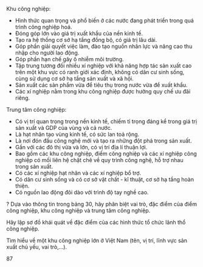 Khu công nghiệp:
- Hình thức quan trọng và phổ biến ở các nước đang phát triển trong quá trình công nghiệp hoá.
- Đóng góp lớn vào giá trị xuất khẩu của nền kinh tế.
- Tạo ra hệ thống cơ sở hạ tầng đồng bộ, có giá trị lâu dài.
- Góp phần giải quyết việc làm, đào tạo nguồn nhân lực và nâng cao thu nhập cho người lao động.
- Góp phần hạn chế gây ô nhiễm môi trường.
- Tập trung tương đối nhiều xí nghiệp với khả năng hợp tác sản xuất cao trên một khu vực có ranh giới xác định, không có dân cư sinh sống, cùng sử dụng cơ sở hạ tầng sản xuất và xã hội.
- Sản xuất các sản phẩm vừa để tiêu thụ trong nước vừa để xuất khẩu.
- Các xí nghiệp nằm trong khu công nghiệp được hưởng quy chế ưu đãi riêng.

Trung tâm công nghiệp:
- Có vị trí quan trọng trong nền kinh tế, chiếm tỉ trọng đáng kể trong giá trị sản xuất và GDP của vùng và cả nước.
- Là hạt nhân tạo vùng kinh tế, có sức lan toả rộng.
- Là nơi đón đầu công nghệ mới và tạo ra những đột phá trong sản xuất.
- Gần với các đô thị vừa và lớn, có vị trí địa lí thuận lợi.
- Bao gồm các khu công nghiệp, điểm công nghiệp và các xí nghiệp công nghiệp có mối liên hệ chặt chẽ về quy trình công nghệ, hỗ trợ nhau trong sản xuất.
- Có các xí nghiệp hạt nhân và các xí nghiệp bổ trợ.
- Có dân cư sinh sống và có cơ sở vật chất - kĩ thuật, cơ sở hạ tầng hoàn thiện.
- Có nguồn lao động đôi dào với trình độ tay nghề cao.

? Dựa vào thông tin trong bảng 30, hãy phân biệt vai trò, đặc điểm của điểm công nghiệp, khu công nghiệp và trung tâm công nghiệp.

Hãy lập sơ đồ khái quát về đặc điểm của các hình thức tổ chức lãnh thổ công nghiệp.

Tìm hiểu về một khu công nghiệp lớn ở Việt Nam (tên, vị trí, lĩnh vực sản xuất chủ yếu, vai trò,...).

87